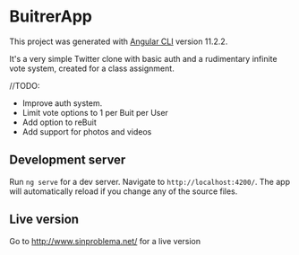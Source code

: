 # BuitrerApp

This project was generated with [Angular CLI](https://github.com/angular/angular-cli) version 11.2.2.

It's a very simple Twitter clone with basic auth and a rudimentary infinite vote system, created for a class assignment.

//TODO:

- Improve auth system.
- Limit vote options to 1 per Buit per User
- Add option to reBuit
- Add support for photos and videos

## Development server

Run `ng serve` for a dev server. Navigate to `http://localhost:4200/`. The app will automatically reload if you change any of the source files.

## Live version

Go to http://www.sinproblema.net/ for a live version
